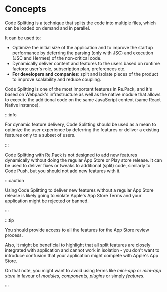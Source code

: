 # Concepts

Code Splitting is a technique that splits the code into multiple files, which can be loaded on
demand and in parallel.

It can be used to:

- Optimize the initial size of the application and to improve the startup performance by deferring
the parsing (only with JSC) and execution (JSC and Hermes) of the non-critical code.
- Dynamically deliver content and features to the users based on runtime factors: user's role,
subscription plan, preferences etc.
- __For developers and companies__: split and isolate pieces of the product to improve scalability
and reduce coupling.

Code Splitting is one of the most important features in Re.Pack, and it's based on Webpack's
infrastructure as well as the native module
that allows to execute the additional code on the same JavaScript context (same React Native
instance).

:::info

For dynamic feature delivery, Code Splitting should be used as a mean to optimize the user
experience by deferring the features or deliver a existing features only to a subset of users.

:::

Code Splitting with Re.Pack is not designed to add new features dynamically without doing the
regular App Store or Play store release. It can be used to deliver fixes or tweaks to additional
(split) code, similarly to Code Push, but you should not add new features with it.

:::caution

Using Code Splitting to deliver new features without a regular App Store release is likely
going to violate Apple's App Store Terms and your application might be rejected or banned.

:::

:::tip

You should provide access to all the features for the App Store review process. 

Also, it might be beneficial to highlight that all split features are closely integrated with
application and cannot work in isolation - you don't want to introduce confusion that your
application might compete with Apple's App Store.

On that note, you might want to avoid using terms like _mini-app_ or _mini-app store_ in favour of
_modules_, _components_, _plugins_ or simply _features_.

:::
